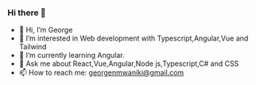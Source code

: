 ### Hi there 👋

<!--
**gmwaniki/gmwaniki** is a ✨ _special_ ✨ repository because its `README.md` (this file) appears on your GitHub profile.

Here are some ideas to get you started:
- 🔭 I’m currently working on ...
- 🌱 I’m currently learning ...
- 👯 I’m looking to collaborate on ...
- 🤔 I’m looking for help with 

- 😄 Pronouns: ...
- ⚡ Fun fact: ...
-->
- 👋 Hi, I’m George
- 👀 I’m interested in Web development with Typescript,Angular,Vue and Tailwind
- 🌱 I’m currently learning Angular.
- 💬 Ask me about React,Vue,Angular,Node js,Typescript,C# and CSS
- 📫 How to reach me: georgenmwaniki@gmail.com
